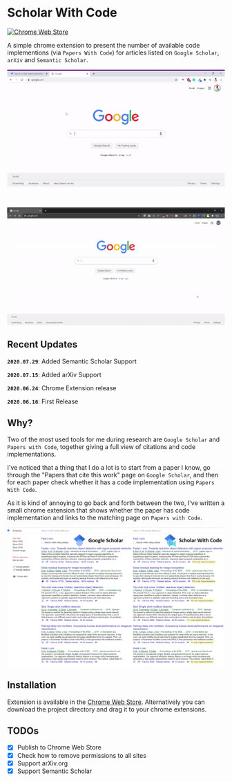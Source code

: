 # Scholar With Code

[![Chrome Web Store](https://img.shields.io/chrome-web-store/v/nlnjigejpgngahmoainkakaafabijeki)](https://chrome.google.com/webstore/detail/scholar-with-code/nlnjigejpgngahmoainkakaafabijeki)

A simple chrome extension to present the number of available code implementions (via `Papers With Code`) for articles listed on `Google Scholar`, `arXiv` and `Semantic Scholar`.

<p align="center">
<img src="docs/teaser_scholar.gif" width="800px"/>
</p>
<br>
<p align="center">
<img src="docs/teaser_arxiv.gif" width="800px"/>
</p>

## Recent Updates
**`2020.07.29`**: Added Semantic Scholar Support

**`2020.07.15`**: Added arXiv Support

**`2020.06.24`**: Chrome Extension release

**`2020.06.16`**: First Release


## Why?
Two of the most used tools for me during research are `Google Scholar` and `Papers with Code`, together giving a full view of citations and code implementations.

I've noticed that a thing that I do a lot is to start from a paper I know, go through the  "Papers that cite this work" page on `Google Scholar`, and then for each paper check whether it has a code implementation using `Papers With Code`.

As it is kind of annoying to go back and forth between the two, I've written a small chrome extension that shows whether the paper has code implementation and links to the matching page on `Papers with Code`.

<p align="center">
<img src="docs/teaser_scholar.png" width="800px"/>
 </p>

 ## Installation

 Extension is available in the [Chrome Web Store](https://chrome.google.com/webstore/detail/scholar-with-code/nlnjigejpgngahmoainkakaafabijeki). Alternatively you can download the project directory and drag it to your chrome extensions.


## TODOs
- [x] Publish to Chrome Web Store
- [x] Check how to remove permissions to all sites
- [x] Support arXiv.org
- [x] Support Semantic Scholar

